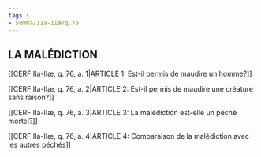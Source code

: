 ```yaml
---
tags : 
- Summa/IIa-IIæ/q.76
---
```


## LA MALÉDICTION

[[CERF IIa-IIæ, q. 76, a. 1|ARTICLE 1: Est-il permis de maudire un homme?]]

[[CERF IIa-IIæ, q. 76, a. 2|ARTICLE 2: Est-il permis de maudire une créature sans raison?]]

[[CERF IIa-IIæ, q. 76, a. 3|ARTICLE 3: La malédiction est-elle un péché mortel?]]

[[CERF IIa-IIæ, q. 76, a. 4|ARTICLE 4: Comparaison de la malédiction avec les autres péchés]]

